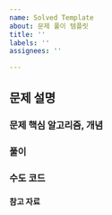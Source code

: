 ```yaml
---
name: Solved Template
about: 문제 풀이 템플릿
title: ''
labels: ''
assignees: ''

---
```


## 문제 설명

### 문제 핵심 알고리즘, 개념

### 풀이

### 수도 코드

#### 참고 자료
